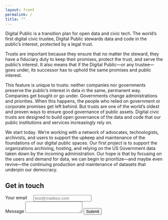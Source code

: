 ```yaml
---
layout: front
permalink: /
title: ""
---
```

Digital Public is a transition plan for open data and civic tech. The world’s first digital civic trustee, Digital Public stewards data and code in the public’s interest, protected by a legal trust. 

Trusts are important because they ensure that no matter the steward, they have a fiduciary duty to keep their promises, protect the trust, and serve the public’s interest. It also means that if the Digital Public—or any trustee—goes under, its successor has to uphold the same promises and public interest. 

This feature is unique to trusts: neither companies nor governments preserve the public’s interest in data in the same, permanent way. Companies get bought or go under. Governments change administrations and priorities. When this happens, the people who relied on government or corporate promises get left behind. But trusts are one of the world’s oldest and proven ways to ensure good governance of public assets. Digital civic trusts are designed to build open governance of the data and code that our public institutions and services increasingly rely on. 

We start today. We’re working with a network of advocates, technologists, archivists, and users to support the upkeep and maintenance of the foundations of our digital public spaces. Our first project is to support the organizations archiving, hosting, and relying on the US Government data taken down by the incoming administration. Our hope is that by focusing on the users and demand for data, we can begin to prioritize—and maybe even revive—the continuing production and maintenance of datasets that underpin our democracy. 


## Get in touch

<form action="https://formspree.io/keith.porcaro+trusts@gmail.com"
      method="POST">
  <div class="row">
    <div class="six columns">
      <label for="exampleEmailInput">Your email</label>
      <input class="u-full-width" type="email" name="_replyto" placeholder="test@mailbox.com" id="email">
    </div>
    
  </div>
  <label for="exampleMessage">Message</label>
  <textarea class="u-full-width" name="message" id="message"></textarea>
  <input class="button-primary" type="submit" value="Submit">
</form>